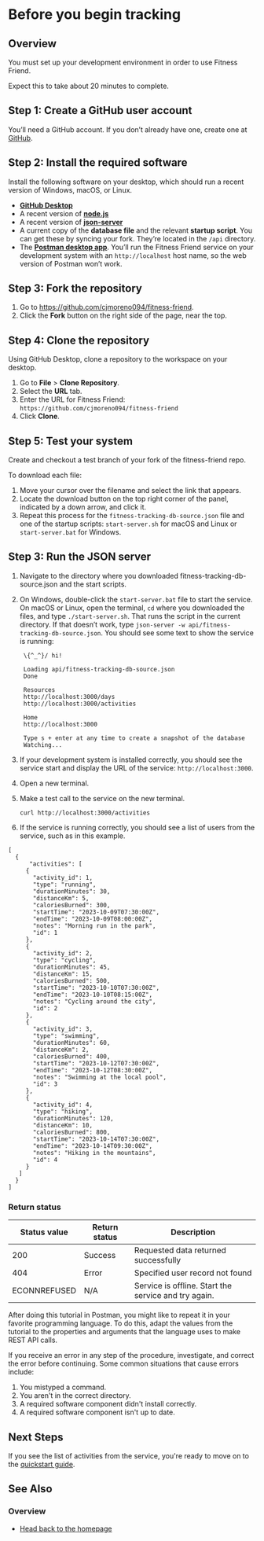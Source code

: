 # Before you begin tracking

## Overview

You must set up your development environment in order to use Fitness Friend.

Expect this to take about 20 minutes to complete.

## Step 1: Create a GitHub user account

You’ll need a GitHub account. If you don’t already have one, create one at [GitHub](https://github.com/).

## Step 2: Install the required software

Install the following software on your desktop, which should run a recent version of Windows, macOS, or Linux.

- **[GitHub Desktop](https://github.com/apps/desktop)**
- A recent version of **[node.js](https://nodejs.org/en)**
- A recent version of **[json-server](https://www.npmjs.com/package/json-server)**
- A current copy of the **database file** and the relevant **startup script**. You can get these by syncing your fork. They’re located in the `/api` directory.
- The [**Postman desktop app**](https://www.postman.com/downloads/). You’ll run the Fitness Friend service on your development system with an `http://localhost` host name, so the web version of Postman won’t work.

## Step 3: Fork the repository

1. Go to https://github.com/cjmoreno094/fitness-friend.
2. Click the **Fork** button on the right side of the page, near the top.

## Step 4: Clone the repository

Using GitHub Desktop, clone a repository to the workspace on your desktop.

1. Go to **File** > **Clone Repository**.
2. Select the **URL** tab.
3. Enter the URL for Fitness Friend: `https://github.com/cjmoreno094/fitness-friend`
4. Click **Clone**.

## Step 5: Test your system

Create and checkout a test branch of your fork of the fitness-friend repo. 

To download each file:
1. Move your cursor over the filename and select the link that appears.
2. Locate the download button on the top right corner of the panel, indicated by a down arrow, and click it.
3. Repeat this process for the `fitness-tracking-db-source.json` file and one of the startup scripts: `start-server.sh` for macOS and Linux or `start-server.bat` for Windows.

## Step 3: Run the JSON server

1. Navigate to the directory where you downloaded fitness-tracking-db-source.json and the start scripts.
2. On Windows, double-click the `start-server.bat` file to start the service. On macOS or Linux, open the terminal, `cd` <directory name> where you downloaded the files, and type `./start-server.sh`. That runs the script in the current directory. If that doesn’t work, type `json-server -w api/fitness-tracking-db-source.json`. You should see some text to show the service is running:

    ```
     \{^_^}/ hi!

     Loading api/fitness-tracking-db-source.json
     Done

     Resources
     http://localhost:3000/days
     http://localhost:3000/activities

     Home
     http://localhost:3000

     Type s + enter at any time to create a snapshot of the database
     Watching...
    ```

3. If your development system is installed correctly, you should see the service start and display the URL of the service: `http://localhost:3000`.
4. Open a new terminal.
5. Make a test call to the service on the new terminal.

    ```
    curl http://localhost:3000/activities
    ```
6. If the service is running correctly, you should see a list of users from the service, such as in this example.

```
[
  {
      "activities": [
     {
       "activity_id": 1,
       "type": "running",
       "durationMinutes": 30,
       "distanceKm": 5,
       "caloriesBurned": 300,
       "startTime": "2023-10-09T07:30:00Z",
       "endTime": "2023-10-09T08:00:00Z",
       "notes": "Morning run in the park",
       "id": 1
     },
     {
       "activity_id": 2,
       "type": "cycling",
       "durationMinutes": 45,
       "distanceKm": 15,
       "caloriesBurned": 500,
       "startTime": "2023-10-10T07:30:00Z",
       "endTime": "2023-10-10T08:15:00Z",
       "notes": "Cycling around the city",
       "id": 2
     },
     { 
       "activity_id": 3,
       "type": "swimming",
       "durationMinutes": 60,
       "distanceKm": 2,
       "caloriesBurned": 400,
       "startTime": "2023-10-12T07:30:00Z",
       "endTime": "2023-10-12T08:30:00Z",
       "notes": "Swimming at the local pool",
       "id": 3
     },
     {
       "activity_id": 4,
       "type": "hiking",
       "durationMinutes": 120,
       "distanceKm": 10,
       "caloriesBurned": 800,
       "startTime": "2023-10-14T07:30:00Z",
       "endTime": "2023-10-14T09:30:00Z",
       "notes": "Hiking in the mountains",
       "id": 4
     }
   ]
  }
]
  ```

### Return status

| Status value | Return status | Description |
| ------------- | ----------- | ----------- |
| 200 | Success | Requested data returned successfully |
| 404 | Error | Specified user record not found |
|  ECONNREFUSED | N/A | Service is offline. Start the service and try again. |


After doing this tutorial in Postman, you might like to repeat it in
your favorite programming language. To do this, adapt the values from
the tutorial to the properties and arguments that the language uses to
make REST API calls.

If you receive an error in any step of the procedure, investigate, and correct the error before continuing. Some common situations that cause errors include:

1. You mistyped a command.
2. You aren't in the correct directory.
3. A required software component didn't install correctly.
4. A required software component isn't up to date.

## Next Steps

If you see the list of activities from the service, you're ready to move on to the [quickstart guide](quickstart.md).


## See Also

### Overview

* [Head back to the homepage](../index.md)
